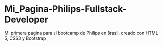 # Mi_Pagina-Philips-Fullstack-Developer
Mi primera pagina para el bootcamp de Philips en Brasil, creado con HTML 5, CSS3 y Bootstrap
